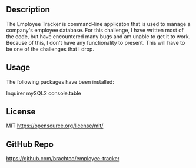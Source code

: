 ## Description

The Employee Tracker is command-line applicaton that is used to manage
a company's employee database. For this challenge, I have written most of
the code, but have encountered many bugs and am unable to get it to work.
Because of this, I don't have any functionality to present. This will have to 
be one of the challenges that I drop.


## Usage

The following packages have been installed:

  Inquirer
  mySQL2
  console.table
  
  ## License
  
  MIT
  https://opensource.org/license/mit/
  
  ## GitHub Repo
  https://github.com/brachtco/employee-tracker
